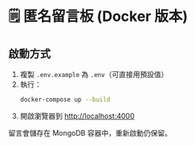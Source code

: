 # 🗒️ 匿名留言板 (Docker 版本)

## 啟動方式
1. 複製 `.env.example` 為 `.env`（可直接用預設值）
2. 執行：
   ```bash
   docker-compose up --build
   ```
3. 開啟瀏覽器到 [http://localhost:4000](http://localhost:4000)

留言會儲存在 MongoDB 容器中，重新啟動仍保留。
